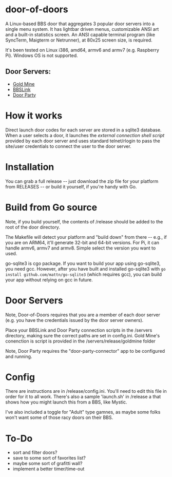 <!-- [![dod1.png](https://i.postimg.cc/bdXzNVQ4/dod1.png)](https://postimg.cc/4H5CW521) -->

# door-of-doors

A Linux-based BBS door that aggregates 3 popular door servers into a single menu system. It has lightbar driven menus, customizable ANSI art and a built-in statistics screen. An ANSI capable terminal program (like SyncTerm, Maigterm or Netrunner), at 80x25 screen size, is required.

It's been tested on Linux i386, amd64, armv6 and armv7 (e.g. Raspberry Pi). Windows OS is not supported.

## Door Servers:
- [Gold Mine]()
- [BBSLink]()
- [Door Party]()

# How it works

Direct launch door codes for each server are stored in a sqlite3 database. When a user selects a door, it launches the _external connection shell script_ provided by each door server and uses standard telnet/rlogin to pass the site/user credentials to connect the user to the door server.

# Installation

You can grab a full release -- just download the zip file for your platform from RELEASES -- or build it yourself, if you're handy with Go.

# Build from Go source

Note, if you build yourself, the contents of /release should be added to the root of the door directory.

The Makefile will detect your platform and "build down" from there -- e.g., if you are on ARM64, it'll generate 32-bit and 64-bit versions. For Pi, it can handle armv6, armv7 and armv8. Simple select the version you want to used.

go-sqlite3 is cgo package. If you want to build your app using go-sqlite3, you need gcc. However, after you have built and installed go-sqlite3 with `go install github.com/mattn/go-sqlite3` (which requires gcc), you can build your app without relying on gcc in future.

# Door Servers
Note, Door-of-Doors requires that you are a member of each door server (e.g. you have the credentials issued by the door server owners).

Place your BBSLink and Door Party connection scripts in the /servers directory, making sure the correct paths are set in config.ini. Gold Mine's conenction is script is provided in the /servers/release/goldmine folder

Note, Door Party requires the "door-party-connector" app to be configured and running.

# Config

There are instructions are in /release/config.ini. You'll need to edit this file in order for it to all work. There's also a sample 'launch.sh' in /release a that shows how you might launch this from a BBS, like Mystic.

I've also included a toggle for "Adult" type gamnes, as maybe some folks won't want some of those racy doors on their BBS.

# To-Do

- sort and filter doors?
- save to some sort of favorites list?
- maybe some sort of grafitti wall?
- implement a better timer/time-out
